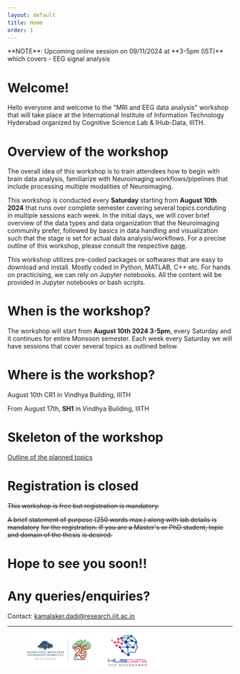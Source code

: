 ```yaml
---
layout: default
title: Home
order: 1
---
```


<div class="note"></div>
**NOTE**: Upcoming online session on 09/11/2024 at **3-5pm (IST)** which covers - EEG signal analysis

# Welcome!
Hello everyone and welcome to the "MRI and EEG data analysis" workshop that will take place
at the International Institute of Information Technology Hyderabad organized by Cognitive
Science Lab & IHub-Data, IIITH.

# Overview of the workshop

The overall idea of this workshop is to train attendees how to begin with brain data analysis, 
 familiarize with Neuroimaging workflows/pipelines that include processing multiple modalities
of Neuroimaging.

 This workshop is conducted every **Saturday** starting from **August 10th 2024** that runs over complete semester covering several topics conduting in multiple sessions each week. In the initial days, we will cover brief overview of the data types and data organization that the Neuroimaging community prefer, followed by basics in data handling and visualization such that the stage is set for actual data analysis/workflows. For a precise outline of this workshop, please consult the respective [page](outline "Outline of the workshop").

This workshop utilizes pre-coded packages or softwares that are easy to download and install. Mostly
coded in Python, MATLAB, C++ etc. For hands on practicising, we can rely on Jupyter notebooks. 
All the content will be provided in Jupyter notebooks or bash scripts.

# When is the workshop?

The workshop will start from **August 10th 2024 3-5pm**, every Saturday and it continues for entire Monsoon semester. Each week every Saturday we will have sessions
that cover several topics as outlined below.

# Where is the workshop?

August 10th CR1 in Vindhya Building, IIITH

From August 17th, **SH1** in Vindhya Building, IIITH

# Skeleton of the workshop

[Outline of the planned topics](outline "Outline of the workshop")

# Registration is closed

~~This workshop is free but registration is mandatory.~~

~~A brief statement of purpose (250 words max.) along with lab details is mandatory~~
~~for the registration. If you are a Master's or PhD student, topic and domain of the thesis~~
~~is desired.~~

# Hope to see you soon!!

# Any queries/enquiries?

Contact: kamalaker.dadi@research.iiit.ac.in

___

<figure>
    <img src="static/IIITH.jpg"
         alt="IIITH" width="150" height="80">
    <img src="static/ihub-data.svg"
         alt="IIITH" width="150" height="80">
</figure>
